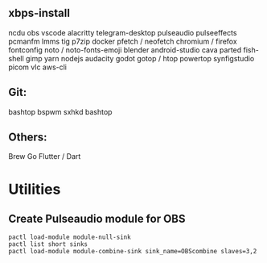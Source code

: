 ## xbps-install
ncdu
obs
vscode
alacritty
telegram-desktop
pulseaudio
pulseeffects
pcmanfm
lmms
tig
p7zip
docker
pfetch / neofetch
chromium / firefox
fontconfig
noto / noto-fonts-emoji
blender
android-studio
cava
parted
fish-shell
gimp
yarn
nodejs
audacity
godot
gotop / htop
powertop
synfigstudio
picom
vlc
aws-cli

## Git:
bashtop
bspwm
sxhkd
bashtop

## Others:
Brew
Go
Flutter / Dart

# Utilities

## Create Pulseaudio module for OBS
```
pactl load-module module-null-sink
pactl list short sinks
pactl load-module module-combine-sink sink_name=OBScombine slaves=3,2
```